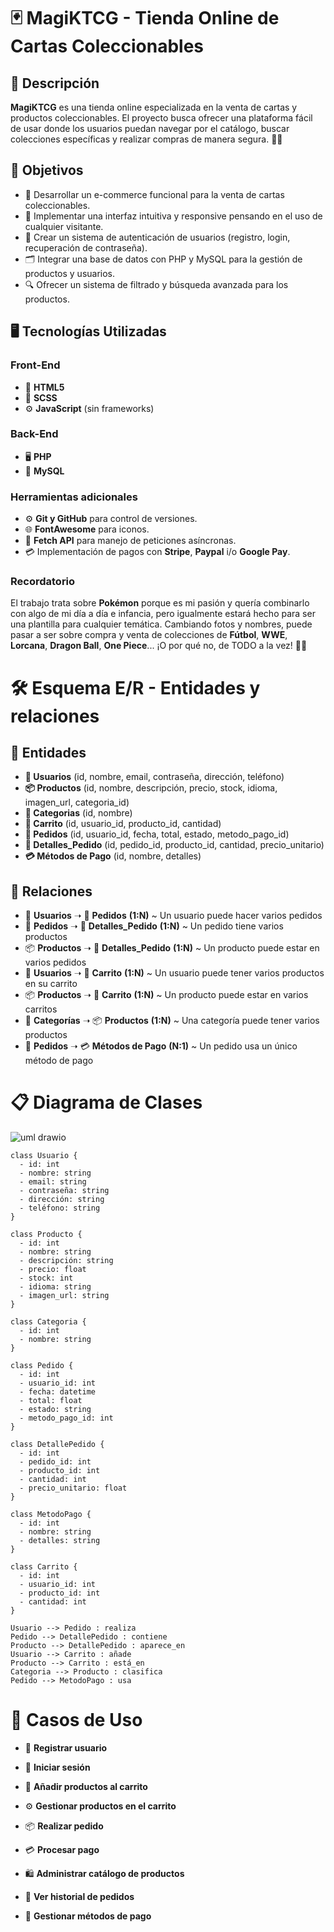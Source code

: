 # 🃏 MagiKTCG - Tienda Online de Cartas Coleccionables

## 📌 Descripción  
**MagiKTCG** es una tienda online especializada en la venta de cartas y productos coleccionables. El proyecto busca ofrecer una plataforma fácil de usar donde los usuarios puedan navegar por el catálogo, buscar colecciones específicas y realizar compras de manera segura. 🛒🎴

## 🎯 Objetivos
- 🌟 Desarrollar un e-commerce funcional para la venta de cartas coleccionables.
- 🎨 Implementar una interfaz intuitiva y responsive pensando en el uso de cualquier visitante.
- 🔐 Crear un sistema de autenticación de usuarios (registro, login, recuperación de contraseña).
- 🗂️ Integrar una base de datos con PHP y MySQL para la gestión de productos y usuarios.
- 🔍 Ofrecer un sistema de filtrado y búsqueda avanzada para los productos.

## 🖥️ Tecnologías Utilizadas
### **Front-End**
- 📝 **HTML5**
- 🎨 **SCSS**
- ⚙️ **JavaScript** (sin frameworks)

### **Back-End**
- 🖥️ **PHP**
- 💾 **MySQL**

### **Herramientas adicionales**
- ⚙️ **Git y GitHub** para control de versiones.
- 🌐 **FontAwesome** para iconos.
- 📨 **Fetch API** para manejo de peticiones asíncronas.
- 💳 Implementación de pagos con **Stripe**, **Paypal** i/o **Google Pay**.

### **Recordatorio**
El trabajo trata sobre **Pokémon** porque es mi pasión y quería combinarlo con algo de mi día a día e infancia, pero igualmente estará hecho para ser una plantilla para cualquier temática. Cambiando fotos y nombres, puede pasar a ser sobre compra y venta de colecciones de **Fútbol**, **WWE**, **Lorcana**, **Dragon Ball**, **One Piece**... ¡O por qué no, de TODO a la vez! 🎉😀

# 🛠️ Esquema E/R - Entidades y relaciones

## 📌 Entidades
- **👤 Usuarios** (id, nombre, email, contraseña, dirección, teléfono)
- **📦 Productos** (id, nombre, descripción, precio, stock, idioma, imagen_url, categoria_id)
- **📂 Categorias** (id, nombre)
- **🛒 Carrito** (id, usuario_id, producto_id, cantidad)
- **📑 Pedidos** (id, usuario_id, fecha, total, estado, metodo_pago_id)
- **📄 Detalles_Pedido** (id, pedido_id, producto_id, cantidad, precio_unitario)
- **💳 Métodos de Pago** (id, nombre, detalles)

## 🔗 Relaciones
- 👤 **Usuarios** ➝ 📑 **Pedidos** **(1:N)** ~ Un usuario puede hacer varios pedidos
- 📑 **Pedidos** ➝ 📄 **Detalles_Pedido** **(1:N)** ~ Un pedido tiene varios productos
- 📦 **Productos** ➝ 📄 **Detalles_Pedido** **(1:N)** ~ Un producto puede estar en varios pedidos
- 👤 **Usuarios** ➝ 🛒 **Carrito** **(1:N)** ~ Un usuario puede tener varios productos en su carrito
- 📦 **Productos** ➝ 🛒 **Carrito** **(1:N)** ~ Un producto puede estar en varios carritos
- 📂 **Categorías** ➝ 📦 **Productos** **(1:N)** ~ Una categoría puede tener varios productos
- 📑 **Pedidos** ➝ 💳 **Métodos de Pago** **(N:1)** ~ Un pedido usa un único método de pago

# 📋 Diagrama de Clases
![uml drawio](https://github.com/user-attachments/assets/a6256997-a842-4acb-88df-b90e3fc20634)

```plantuml
class Usuario {
  - id: int
  - nombre: string
  - email: string
  - contraseña: string
  - dirección: string
  - teléfono: string
}

class Producto {
  - id: int
  - nombre: string
  - descripción: string
  - precio: float
  - stock: int
  - idioma: string
  - imagen_url: string
}

class Categoria {
  - id: int
  - nombre: string
}

class Pedido {
  - id: int
  - usuario_id: int
  - fecha: datetime
  - total: float
  - estado: string
  - metodo_pago_id: int
}

class DetallePedido {
  - id: int
  - pedido_id: int
  - producto_id: int
  - cantidad: int
  - precio_unitario: float
}

class MetodoPago {
  - id: int
  - nombre: string
  - detalles: string
}

class Carrito {
  - id: int
  - usuario_id: int
  - producto_id: int
  - cantidad: int
}

Usuario --> Pedido : realiza
Pedido --> DetallePedido : contiene
Producto --> DetallePedido : aparece_en
Usuario --> Carrito : añade
Producto --> Carrito : está_en
Categoria --> Producto : clasifica
Pedido --> MetodoPago : usa
```

# 🚀 Casos de Uso
- 🔐 **Registrar usuario**
- 🔑 **Iniciar sesión**
- 🛒 **Añadir productos al carrito**
- ⚙️ **Gestionar productos en el carrito**
- 📦 **Realizar pedido**
- 💳 **Procesar pago**
- 🛍️ **Administrar catálogo de productos**
- 📜 **Ver historial de pedidos**
- 🏦 **Gestionar métodos de pago**



    <!--COnsulta SQL Para crear la base de datos y la tabla contacto
    CREATE DATABASE magiktcg;
    USE magiktcg;
    
    CREATE TABLE contacto (
        id INT AUTO_INCREMENT PRIMARY KEY,
        nombre VARCHAR(100) NOT NULL,
        email VARCHAR(100) NOT NULL,
        comentario TEXT NOT NULL,
        fecha TIMESTAMP DEFAULT CURRENT_TIMESTAMP
    );-->

<!-- -- Crea la tabla productos
CREATE TABLE productos (
    id INT AUTO_INCREMENT PRIMARY KEY,
    nombre VARCHAR(100) NOT NULL,
    precio DECIMAL(10,2) NOT NULL,
    idioma ENUM('english', 'japanese', 'korean', 'spanish') NOT NULL,
    imagen VARCHAR(255) NOT NULL
);

-- Ejemplo de inserciones para cada idioma y sobre
INSERT INTO productos (nombre, precio, idioma, imagen) VALUES
('Brilliant Stars', 5.00, 'english', 'english/brilliant_stars.png'),
('Cosmic Eclipse', 5.00, 'english', 'english/cosmic_eclipse.png'),
('Evolving Skies', 5.00, 'english', 'english/evolving_skies.png'),
('Obsidian Flames', 5.00, 'english', 'english/obsidian_flames.png'),

('Incandescent Arcana', 5.00, 'japanese', 'japanese/incandescent_arcana.png'),
('Paradigm Trigger', 5.00, 'japanese', 'japanese/paradigm_trigger.png'),
('Shiny Treasure EX', 5.00, 'japanese', 'japanese/shiny_treasure_ex.png'),
('VSTAR Universe', 5.00, 'japanese', 'japanese/vstar_universe.png'),

('Dark Phantasma', 5.00, 'korean', 'korean/dark_phantasma.png'),
('Fusion Arts', 5.00, 'korean', 'korean/fusion_arts.png'),
('Lost Abyss', 5.00, 'korean', 'korean/lost_abyss.png'),
('Silver Tempest', 5.00, 'korean', 'korean/silver_tempest.png'),

('Brilliant Stars', 5.00, 'spanish', 'spanish/brilliant_stars.png'),
('Cosmic Eclipse', 5.00, 'spanish', 'spanish/cosmic_eclipse.png'),
('Evolving Skies', 5.00, 'spanish', 'spanish/evolving_skies.png'),
('Obsidian Flames', 5.00, 'spanish', 'spanish/obsidian_flames.png'); -->
